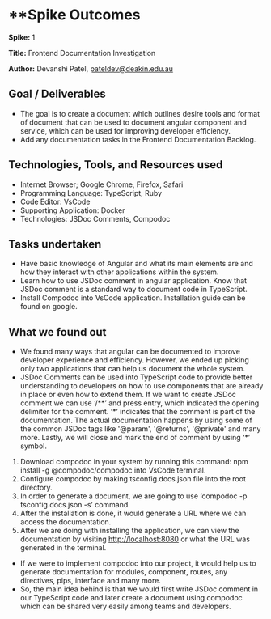 # \*\*Spike Outcomes

**Spike:** 1

**Title:** Frontend Documentation Investigation

**Author:** Devanshi Patel, <pateldev@deakin.edu.au>

## Goal / Deliverables

- The goal is to create a document which outlines desire tools and format of document that can be
  used to document angular component and service, which can be used for improving developer
  efficiency.
- Add any documentation tasks in the Frontend Documentation Backlog.

## Technologies, Tools, and Resources used

- Internet Browser; Google Chrome, Firefox, Safari
- Programming Language: TypeScript, Ruby
- Code Editor: VsCode
- Supporting Application: Docker
- Technologies: JSDoc Comments, Compodoc

## Tasks undertaken

- Have basic knowledge of Angular and what its main elements are and how they interact with other
  applications within the system.
- Learn how to use JSDoc comment in angular application. Know that JSDoc comment is a standard way
  to document code in TypeScript.
- Install Compodoc into VsCode application. Installation guide can be found on google.

## What we found out

- We found many ways that angular can be documented to improve developer experience and efficiency.
  However, we ended up picking only two applications that can help us document the whole system.
- JSDoc Comments can be used into TypeScript code to provide better understanding to developers on
  how to use components that are already in place or even how to extend them. If we want to create
  JSDoc comment we can use ‘/\*\*’ and press entry, which indicated the opening delimiter for the
  comment. ‘\*’ indicates that the comment is part of the documentation. The actual documentation
  happens by using some of the common JSDoc tags like '@param', '@returns', '@private' and many more.
  Lastly, we will close and mark the end of comment by using ‘\*’ symbol.

1. Download compodoc in your system by running this command: npm install -g @compodoc/compodoc into
   VsCode terminal.
1. Configure compodoc by making tsconfig.docs.json file into the root directory.
1. In order to generate a document, we are going to use ‘compodoc -p tsconfig.docs.json -s’ command.
1. After the installation is done, it would generate a URL where we can access the documentation.
1. After we are doing with installing the application, we can view the documentation by visiting
   <http://localhost:8080> or what the URL was generated in the terminal.

- If we were to implement compodoc into our project, it would help us to generate documentation for
  modules, component, routes, any directives, pips, interface and many more.
- So, the main idea behind is that we would first write JSDoc comment in our TypeScript code and
  later create a document using compodoc which can be shared very easily among teams and developers.
